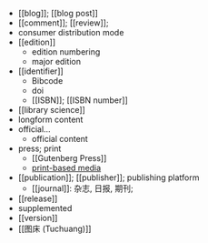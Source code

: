 - [[blog]]; [[blog post]]
- [[comment]]; [[review]];
- consumer distribution mode
- [[edition]]
    - edition numbering
    - major edition
- [[identifier]]
    - Bibcode
    - doi
    - [[ISBN]]; [[ISBN number]]
- [[library science]]
- longform content
- official...
    - official content
- press; print
    - [[Gutenberg Press]]
    - [print](https://workflowy.com/#/a25f9dd7446d)[-based media](https://workflowy.com/#/a25f9dd7446d)
- [[publication]]; [[publisher]]; publishing platform
    - [[journal]]: 杂志, 日报, 期刊;
- [[release]]
- supplemented
- [[version]]
- [[图床 (Tuchuang)]]

